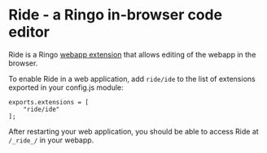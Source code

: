 Ride - a Ringo in-browser code editor
=====================================

Ride is a Ringo [webapp extension][1] that allows editing of the 
webapp in the browser. 

[1]: http://ringojs.org/wiki/Webapp_Extensions

To enable Ride in a web application, add `ride/ide` to the list 
of extensions exported in your config.js module:

    exports.extensions = [
        "ride/ide"
    ];

After restarting your web application, you should be able to access 
Ride at `/_ride_/` in your webapp.


